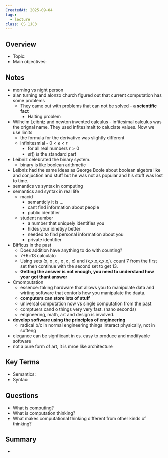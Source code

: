 ```yaml
---
CreatedAt: 2025-09-04
tags:
  - lecture
class: CS 1JC3
---
```

## Overview
- Topic:
- Main objectives:

## Notes
- morning vs night person
- alan turning and alonzo church figured out that current computation has some problems
	- They came out with problems that can not be solved - **a scientific fact**
		- Halting problem
- Wilhelm Leibniz and newton invented calculus - infitesimal calculus was the orignal name. They used infitesimalt to caluclate values. Now we use limits
	- the formula for the derivative was slightly different
	- infinitesmial - $0 < \epsilon < r$
		- for all real numbers $r > 0$
		- $st()$ is the standard part
- Leibniz celebrated the binary system.
	- binary is like boolean arithmetic
- Leibniz had the same ideas as George Boole about boolean algebra like and conjuction and stuff but he was not as popular and his stuff was lost to time.
- semantics vs syntax in computing
- semantics and syntax in real life
	- macid
		- semanticly it is ...
		- cant find information about people
		- public identifier
	- student number
		- a number that uniquely identifies you
		- hides your idnetiyy better
		- needed to find personal information about you
		- private identifier
 - Bifficus in the past
	 - Does addition have anything to do with counting?
	 - 7+6=13 calculato
	 - Using sets (x, x ,x , x ,x , x) and (x,x,x,x,x,x,). count 7 from the first set then continue with the second set to get 13.
	 - **Getting the answer is not enough, you need to understand how your got thant answer**
 - Cmomputation
	 - essence: taking hardware that allows you to manipulate data and wirting software that contorls how you manipulate the daata.
	 - **computers can store lots of stuff**
	 - universal computation now vs single computation from the past
	 - comptuers cand o things very very fast. (nano seconds)
	 - engineering, math, art and design is involved. 
- **develop software using the principles of engineering**
	- radical b/c in normal engineering things interact physically, not in softeng
- elegance can be signfiicant in cs. easy to produce and modifyable software
- not a pure form of art, it is mroe like architecture
## Key Terms
- Semantics:
- Syntax:

## Questions
- What is computing?
- What is computation thinking?
- What makes computational thinking different from other kinds of thinking?

## Summary
- 
